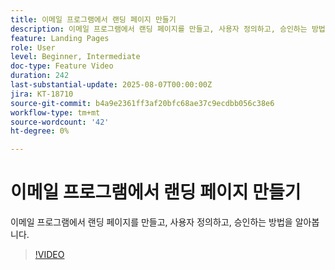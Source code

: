 ```yaml
---
title: 이메일 프로그램에서 랜딩 페이지 만들기
description: 이메일 프로그램에서 랜딩 페이지를 만들고, 사용자 정의하고, 승인하는 방법을 알아봅니다.
feature: Landing Pages
role: User
level: Beginner, Intermediate
doc-type: Feature Video
duration: 242
last-substantial-update: 2025-08-07T00:00:00Z
jira: KT-18710
source-git-commit: b4a9e2361ff3af20bfc68ae37c9ecdbb056c38e6
workflow-type: tm+mt
source-wordcount: '42'
ht-degree: 0%

---
```



# 이메일 프로그램에서 랜딩 페이지 만들기

이메일 프로그램에서 랜딩 페이지를 만들고, 사용자 정의하고, 승인하는 방법을 알아봅니다.

>[!VIDEO](https://video.tv.adobe.com/v/3470631/?learn=on&enablevpops)
